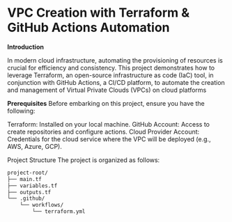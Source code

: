 # VPC Creation with Terraform & GitHub Actions Automation 
**Introduction**

In modern cloud infrastructure, automating the provisioning of resources is crucial for efficiency and consistency. This project demonstrates how to leverage Terraform, an open-source infrastructure as code (IaC) tool, in conjunction with GitHub Actions, a CI/CD platform, to automate the creation and management of Virtual Private Clouds (VPCs) on cloud platforms

**Prerequisites**
Before embarking on this project, ensure you have the following:

Terraform: Installed on your local machine.
GitHub Account: Access to create repositories and configure actions.
Cloud Provider Account: Credentials for the cloud service where the VPC will be deployed (e.g., AWS, Azure, GCP).

Project Structure
The project is organized as follows:
```bash
project-root/
├── main.tf
├── variables.tf
├── outputs.tf
└── .github/
    └── workflows/
        └── terraform.yml
